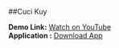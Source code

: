 ##Cuci Kuy

**Demo Link:** [Watch on YouTube](https://youtu.be/hO9jKo548XA?si=b52MoUQH8bafQIZ4)
<br/>
**Application :** [Download App](https://drive.google.com/drive/folders/1UGr37at3dx8Ss9HQVS2xtRUgNWtahPgC)
